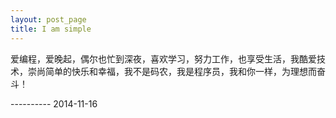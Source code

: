 ```yaml
---
layout: post_page
title: I am simple
---
```





爱编程，爱晚起，偶尔也忙到深夜，喜欢学习，努力工作，也享受生活，我酷爱技术，崇尚简单的快乐和幸福，我不是码农，我是程序员，我和你一样，为理想而奋斗！


----------                                        	  2014-11-16  




